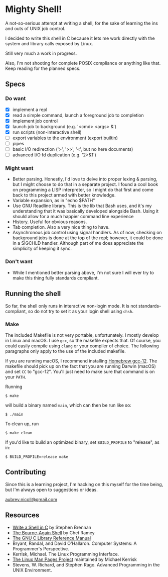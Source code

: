 # Mighty Shell!

A not-so-serious attempt at writing a shell, for the sake of learning the ins and outs of UNIX job control.

I decided to write this shell in C because it lets me work directly with the system and library calls exposed by Linux.

Still very much a work in progress.

Also, I'm not shooting for complete POSIX compliance or anything like that. Keep reading for the planned specs.

## Specs
### Do want
- [x] implement a repl
- [x] read a simple command, launch a foreground job to completion
- [x] implement job control
- [x] launch job to background (e.g. '\<cmd> \<args> &')
- [x] run scripts (non-interactive shell)
- [ ] export variables to the environment (export builtin)
- [ ] pipes
- [ ] basic I/O redirection ('>', '>>', '<', but no here documents)
- [ ] advanced I/O fd duplication (e.g. '2>&1')

### Might want
- Better parsing. Honestly, I'd love to delve into proper lexing & parsing, but I might choose to do that in a separate project. I found a cool book on programming a LISP interpreter, so I might do that first and come back to this project armed with better knowledge.
- Variable expansion, as in "echo $PATH"
- Use GNU Readline library. This is the lib that Bash uses, and it's my understanding that it was basically developed alongside Bash. Using it should allow for a much happier command line experience
- History. Useful for obvious reasons.
- Tab completion. Also a very nice thing to have.
- Asynchronous job control using signal handlers. As of now, checking on background jobs is done at the top of the repl; however, it could be done in a SIGCHLD handler. Although part of me does appreciate the simplicity of keeping it sync.

### Don't want
- While I mentioned better parsing above, I'm not sure I will ever try to make this thing fully standards compliant.

## Running the shell
So far, the shell only runs in interactive non-login mode. It is not standards-compliant, so do not try to set it as your login shell using `chsh`.

### Make
The included Makefile is not very portable, unfortunately. I mostly develop in Linux and macOS. I use `gcc`, so the makefile expects that. Of course, you could easily compile using `clang` or your compiler of choice. The following paragraphs only apply to the use of the included makefile.

If you are running macOS, I recommend installing [Homebrew gcc-12](https://formulae.brew.sh/formula/gcc). The makefile should pick up on the fact that you are running Darwin (macOS) and set `CC` to "gcc-12". You'll just need to make sure that command is on your `PATH`.

Running
```
$ make
```
will build a binary named `main`, which can then be run like so:
```
$ ./main
```

To clean up, run
```
$ make clean
```

If you'd like to build an optimized binary, set `BUILD_PROFILE` to "release", as in:
```
$ BUILD_PROFILE=release make
```

## Contributing

Since this is a learning project, I'm hacking on this myself for the time being, but I'm always open to suggestions or ideas.

aubrey.nicoll@gmail.com

## Resources
- [Write a Shell in C](https://brennan.io/2015/01/16/write-a-shell-in-c/) by Stephen Brennan
- [The Bourne-Again Shell](http://www.aosabook.org/en/bash.html) by Chet Ramey
- [The GNU C Library Reference Manual](https://www.gnu.org/software/libc/manual/html_node/index.html)
- Bryant, Randal, and David O'Hallaron. Computer Systems: A Programmer's Perspective.
- Kerrisk, Michael. The Linux Programming Interface.
- [The Linux Man Pages Project](https://man7.org/linux/man-pages/index.html) maintained by Michael Kerrisk
- Stevens, W. Richard, and Stephen Rago. Advanced Programming in the UNIX Environment.
